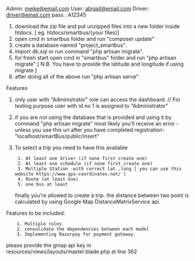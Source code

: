 Admin: meike@email.com
User: abigail@email.com
Driver: driver@email.com
pass : A12345



1. download the zip file and put unzipped files into a new folder inside htdocs. [ eg. htdocs/smartbus/{your files}]
2. open cmd in smartbus folder and run "composer update"
3. create a database named "project_smartbus".
4. import db.sql or run command "php artisan migrate".
5. for fresh start open cmd in "smartbus" folder and run "php artisan migrate" [ N.B. You have to provide the latitude and longitude if using migrate ]
6. after doing all of the above run "php artisan serve"


 

Features
1. only user with "Administrator" role can access the dashboard. // For testing purpose user with id no 1 is assigned to "Administrator"
2. if you are not using the database that is provided and using it by command "php artisan migrate"  most likely you'll receive an error -unless you use this url after you have completed registration- "localhost/smartBus/public/insert"
3. To select a trip you need to have this available

		1. At least one driver (if none first create one)
		2. At least one schedule (if none first create one)
		3. Multiple Station -with correct lat ,long [ you can use this website https://www.gps-coordinates.net/ ]
		4. Route (at least one)
		5. one bus at least
	
	finally you're allowed to create a trip. the distance between two point is calculated by using Google Map DistanceMatrixService api.
	
	
Features to be included:

		1. Multiple roles 
		2. consolidate the dependencies between each model
		3. Implementing Razorpay for payment gateway.
		

please provide the gmap api key in resources/views/layouts/master.blade.php at line 362

